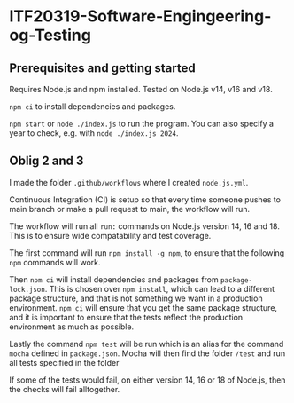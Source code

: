 # ITF20319-Software-Engingeering-og-Testing

## Prerequisites and getting started

Requires Node.js and npm installed. Tested on Node.js v14, v16 and v18.

`npm ci` to install dependencies and packages.

`npm start` or `node ./index.js` to run the program. You can also specify a year to check, e.g. with `node ./index.js 2024`.

## Oblig 2 and 3

I made the folder `.github/workflows` where I created `node.js.yml`.

Continuous Integration (CI) is setup so that every time someone pushes to main branch or make a pull request to main, the workflow will run.

The workflow will run all `run:` commands on Node.js version 14, 16 and 18. This is to ensure wide compatability and test coverage.

The first command will run `npm install -g npm`, to ensure that the following `npm` commands will work.

Then `npm ci` will install dependencies and packages from `package-lock.json`. This is chosen over `npm install`, which can lead to a different package structure, and that is not something we want in a production environment. `npm ci` will ensure that you get the same package structure, and it is important to ensure that the tests reflect the production environment as much as possible.

Lastly the command `npm test` will be run which is an alias for the command `mocha` defined in `package.json`. Mocha will then find the folder `/test` and run all tests specified in the folder

If some of the tests would fail, on either version 14, 16 or 18 of Node.js, then the checks will fail alltogether.

